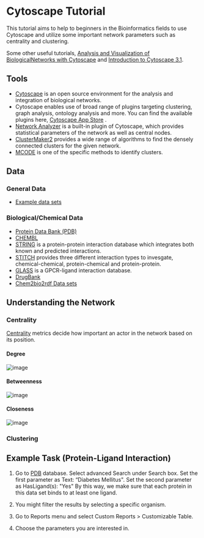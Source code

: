 # Cytoscape Tutorial

This tutorial aims to help to beginners in the Bioinformatics fields to use Cytoscape and utilize some important network parameters such as centrality and clustering. 

Some other useful tutorials, [Analysis and Visualization of BiologicalNetworks with Cytoscape](http://www.cgl.ucsf.edu/Outreach/Workshops/NIH-Oct-2012/Cytoscape/Analysis%20and%20Visualization%20of%20Biological%20Networks%20with%20Cytoscape%20v6.pdf) and [Introduction to Cytoscape 3.1](http://www.cgl.ucsf.edu/home/scooter/NCI2016/Tutorial2_Networks_Data_Styles_Layouts_and_App_Manager.pdf). 

## Tools

*  [Cytoscape](http://www.cytoscape.org) is an open source environment for the analysis and
integration of biological networks.
*  Cytoscape enables use of broad range of plugins targeting clustering, graph analysis,
ontology analysis and more. You can find the available plugins here,
[Cytoscape App Store](http://apps.cytoscape.org/) .
*  [Network Analyzer](http://apps.cytoscape.org/apps/networkanalyzer) is a built-in plugin of Cytoscape, which provides statistical parameters of the network as well as central nodes.
*  [ClusterMaker2](http://apps.cytoscape.org/apps/clustermaker2) provides a wide range of algorithms to find the densely connected clusters for the given network.
*  [MCODE](http://apps.cytoscape.org/apps/mcode) is one of the specific methods to identify clusters.

## Data
### General Data
* [Example data sets](http://www-personal.umich.edu/~mejn/netdata/)
### Biological/Chemical Data
* [Protein Data Bank (PDB)](http://www.rcsb.org/pdb/software/rest.do)
* [CHEMBL](https://www.ebi.ac.uk/chembl/)
*  [STRING](http://string-db.org) is a protein-protein interaction database which integrates both
known and predicted interactions.
*  [STITCH](http://stitch.embl.de/) provides three different interaction types to invesgate, chemical-chemical, protein-chemical and protein-protein. 
* [GLASS](http://zhanglab.ccmb.med.umich.edu/) is a GPCR-ligand interaction database.
* [DrugBank]()
* [Chem2bio2rdf Data sets](https://chem2bio2rdf.wikispaces.com/Datasets)

## Understanding the Network

### Centrality
[Centrality](https://cs.hse.ru/data/2015/05/14/1098547089/4._Centrality_Metrics.pdf) metrics decide how important an actor in the network based on its position. 

#### Degree

![image](https://cloud.githubusercontent.com/assets/4271817/25327381/97a26a90-28dc-11e7-86ed-4f0554c53891.PNG)

#### Betweenness
![image](https://cloud.githubusercontent.com/assets/4271817/25327379/979b1b6e-28dc-11e7-9512-bfc033ab1aef.PNG)

#### Closeness
![image](https://cloud.githubusercontent.com/assets/4271817/25327380/979ba1b0-28dc-11e7-8d8a-ebfe381e5447.PNG)


### Clustering

## Example Task (Protein-Ligand Interaction)
1. Go to [PDB](http://www.rcsb.org/pdb/software/rest.do) database. Select advanced Search under Search box.
   Set the first parameter as Text: “Diabetes Mellitus".
   Set the second parameter as HasLigand(s): "Yes"
   By this way, we make sure that each protein in this data set binds to at least one ligand.

2. You might filter the results by selecting a specific organism.

3. Go to Reports menu and select Custom Reports > Customizable Table.

4. Choose the parameters you are interested in. 


